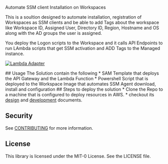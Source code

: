 Automate SSM client Installation on Workspaces

This is a soultion designed to automate installation, registration of Workspaces as SSM clients and be able to add Tags about the workspace like Workspace ID, Assigned User, Directory ID, Region, Hostname and OS along with the AD groups the user is assigned. 

You deploy the Logon scripts to the Workspace and it calls API Endpoints to run LAmbda scripts that get SSM activation and ADD Tags to the Managed instance. 

<p dir="auto"><a target="_blank" rel="noopener noreferrer" href="/aws-samples/aws-lambda-adapter/blob/main/docs/images/SSM_auto_architecture.png"><img src="/aws-samples/aws-lambda-adapter/raw/main/docs/images/SSM_auto_architecture.png" alt="Lambda Adapter" style="max-width: 100%;"></a></p>
##  Usage
The Solution contain the following
*   SAM Template that deploys the API Gateway and the Lambda Function
*   Powershell Script that is deployed to the Workspace Image that automates SSM Agent download, install and configuration
##  Steps to deploy the solution
* Clone the Repo to a machine that is configured to deploy resources in AWS.
* checkout its <a href="/aws-samples/aws-lambda-adapter/blob/main/docs/design.md">design</a> and <a href="/aws-samples/aws-lambda-adapter/blob/main/docs/development.md">development</a> documents.</p>

## Security

See [CONTRIBUTING](CONTRIBUTING.md#security-issue-notifications) for more information.

## License

This library is licensed under the MIT-0 License. See the LICENSE file.


